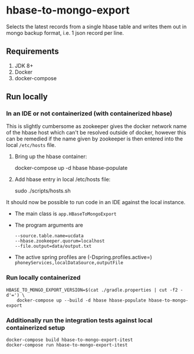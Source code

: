 # hbase-to-mongo-export

Selects the latest records from a single hbase table and writes them out in
mongo backup format, i.e. 1 json record per line.

## Requirements

1. JDK 8+
2. Docker
3. docker-compose

## Run locally

### In an IDE or not containerized (with containerized hbase)

This is slightly cumbersome as zookeeper gives the docker network name of the
hbase host which can't be resolved outside of docker, however this can be remedied
if the name given by zookeeper is then entered into the local ```/etc/hosts```
file.

1. Bring up the hbase container:

    docker-compose up -d hbase hbase-populate

2. Add hbase entry in local /etc/hosts file:

    sudo ./scripts/hosts.sh

It should now be possible to run code in an IDE against the local instance.

* The main class is
  ```app.HBaseToMongoExport```

* The program arguments are
  ```
  --source.table.name=ucdata
  --hbase.zookeeper.quorum=localhost
  --file.output=data/output.txt
  ```
* The active spring profiles are (-Dspring.profiles.active=)
  ```phoneyServices,localDataSource,outputFile```

### Run locally containerized
    HBASE_TO_MONGO_EXPORT_VERSION=$(cat ./gradle.properties | cut -f2 -d'=') \
        docker-compose up --build -d hbase hbase-populate hbase-to-mongo-export

### Additionally run the integration tests against local containerized setup
    docker-compose build hbase-to-mongo-export-itest
    docker-compose run hbase-to-mongo-export-itest
